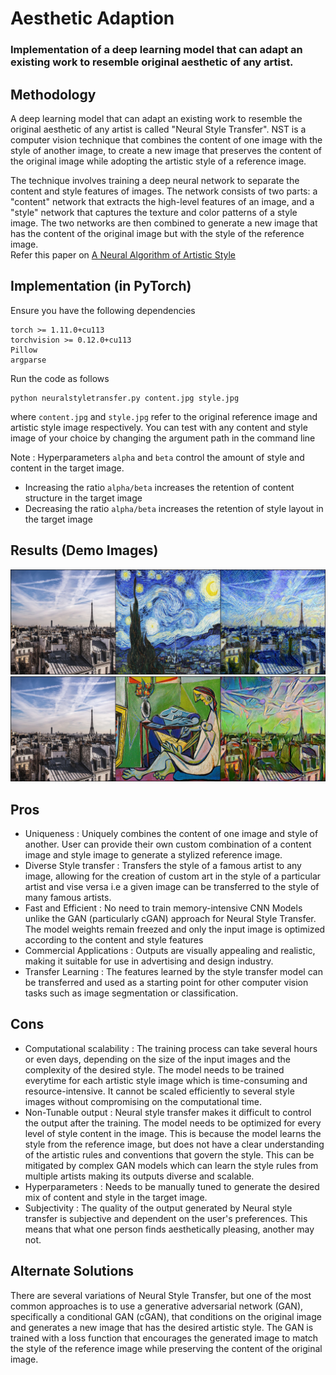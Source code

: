 # Aesthetic Adaption
### Implementation of a deep learning model that can adapt an existing work to resemble original aesthetic of any artist.

## Methodology
A deep learning model that can adapt an existing work to resemble the original aesthetic of any artist is called "Neural Style Transfer". NST is a computer vision technique that combines the content of one image with the style of another image, to create a new image that preserves the content of the original image while adopting the artistic style of a reference image. 

The technique involves training a deep neural network to separate the content and style features of images. The network consists of two parts: a "content" network that extracts the high-level features of an image, and a "style" network that captures the texture and color patterns of a style image. The two networks are then combined to generate a new image that has the content of the original image but with the style of the reference image. \
Refer this paper on [A Neural Algorithm of Artistic Style](https://arxiv.org/pdf/1508.06576.pdf)

## Implementation (in PyTorch)
Ensure you have the following dependencies
```
torch >= 1.11.0+cu113
torchvision >= 0.12.0+cu113
Pillow
argparse
```
Run the code as follows
```
python neuralstyletransfer.py content.jpg style.jpg
```
where ```content.jpg``` and ```style.jpg``` refer to the original reference image and artistic style image respectively. You can test with any content and style image of your choice by changing the argument path in the command line

Note : Hyperparameters ```alpha``` and ```beta``` control the amount of style and content in the target image. 
* Increasing the ratio ```alpha/beta``` increases the retention of content structure in the target image
* Decreasing the ratio ```alpha/beta``` increases the retention of style layout in the target image

## Results (Demo Images)
![generated_stack-1.png](/results/generated_stack-1.png)
![generated_stack-2.png](/results/generated_stack-2.png)

## Pros
* Uniqueness : Uniquely combines the content of one image and style of another. User can provide their own custom combination of a content image and style image to generate a stylized reference image.
* Diverse Style transfer : Transfers the style of a famous artist to any image, allowing for the creation of custom art in the style of a particular artist and vise versa i.e a given image can be transferred to the style of many famous artists.
* Fast and Efficient : No need to train memory-intensive CNN Models unlike the GAN (particularly cGAN) approach for Neural Style Transfer. The model weights remain freezed and only the input image is optimized according to the content and style features
* Commercial Applications : Outputs are visually appealing and realistic, making it suitable for use in advertising and design industry.
* Transfer Learning : The features learned by the style transfer model can be transferred and used as a starting point for other computer vision tasks such as image segmentation or classification.
## Cons
* Computational scalability : The training process can take several hours or even days, depending on the size of the input images and the complexity of the desired style. The model needs to be trained everytime for each artistic style image which is time-consuming and resource-intensive. It cannot be scaled efficiently to several style images without compromising on the computational time.
* Non-Tunable output : Neural style transfer makes it difficult to control the output after the training. The model needs to be optimized for every level of style content in the image. This is because the model learns the style from the reference image, but does not have a clear understanding of the artistic rules and conventions that govern the style. This can be mitigated by complex GAN models which can learn the style rules from multiple artists making its outputs diverse and scalable.
* Hyperparameters : Needs to be manually tuned to generate the desired mix of content and style in the target image.
* Subjectivity : The quality of the output generated by Neural style transfer is subjective and dependent on the user's preferences. This means that what one person finds aesthetically pleasing, another may not.

## Alternate Solutions
There are several variations of Neural Style Transfer, but one of the most common approaches is to use a generative adversarial network (GAN), specifically a conditional GAN (cGAN), that conditions on the original image and generates a new image that has the desired artistic style. The GAN is trained with a loss function that encourages the generated image to match the style of the reference image while preserving the content of the original image.

